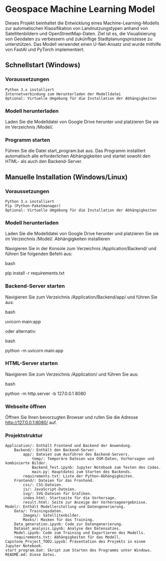 # Geospace Machine Learning Model

Dieses Projekt beinhaltet die Entwicklung eines Machine-Learning-Modells zur automatischen Klassifikation von Landnutzungstypen anhand von Satellitenbildern und OpenStreetMap-Daten. Ziel ist es, die Visualisierung von Geodaten zu verbessern und zukünftige Stadtplanungsprozesse zu unterstützen. Das Modell verwendet einen U-Net-Ansatz und wurde mithilfe von FastAI und PyTorch implementiert.
## Schnellstart (Windows)
### Voraussetzungen

    Python 3.x installiert
    Internetverbindung zum Herunterladen der Modelldatei
    Optional: Virtuelle Umgebung für die Installation der Abhängigkeiten

### Modell herunterladen

Laden Sie die Modelldatei von Google Drive herunter und platzieren Sie sie im Verzeichnis /Model/.
### Programm starten

Führen Sie die Datei start_program.bat aus. Das Programm installiert automatisch alle erforderlichen Abhängigkeiten und startet sowohl den HTML- als auch den Backend-Server.
## Manuelle Installation (Windows/Linux)
### Voraussetzungen

    Python 3.x installiert
    Pip (Python-Paketmanager)
    Optional: Virtuelle Umgebung für die Installation der Abhängigkeiten

### Modell herunterladen

Laden Sie die Modelldatei von Google Drive herunter und platzieren Sie sie im Verzeichnis /Model/.
Abhängigkeiten installieren

Navigieren Sie in der Konsole zum Verzeichnis /Application/Backend/ und führen Sie folgenden Befehl aus:

bash

pip install -r requirements.txt

### Backend-Server starten

Navigieren Sie zum Verzeichnis /Application/Backend/app/ und führen Sie aus:

bash

uvicorn main:app

oder alternativ:

bash

python -m uvicorn main:app

### HTML-Server starten

Navigieren Sie zum Verzeichnis /Application/ und führen Sie aus:

bash

python -m http.server -b 127.0.0.1 8080

### Webseite öffnen

Öffnen Sie Ihren bevorzugten Browser und rufen Sie die Adresse http://127.0.0.1:8080/ auf.
### Projektstruktur

    Application/: Enthält Frontend und Backend der Anwendung.
        Backend/: Enthält den Backend-Server.
            app/: Dateien zum Ausführen des Backend-Servers.
                temp/: Temporäre Dateien wie OSM-Daten, Vorhersagen und kombinierte Bilder.
                Backend_Test.ipynb: Jupyter Notebook zum Testen des Codes.
                main.py: Hauptdatei zum Starten des Backends.
            requirements.txt: Liste der Python-Abhängigkeiten.
        Frontend/: Dateien für das Frontend.
            css/: CSS-Dateien.
            js/: JavaScript-Dateien.
            svg/: SVG-Dateien für Grafiken.
            index.html: Startseite für die Vorhersage.
            result.html: Seite zur Anzeige der Vorhersageergebnisse.
    Model/: Enthält Modellerstellung und Datengenerierung.
        Data/: Trainingsdaten.
            Images/: Satellitenbilder.
            Masks/: Masken für das Training.
        Data_generation.ipynb: Code zur Datengenerierung.
        Dataset_analysis.ipynb: Analyse des Datensatzes.
        Model.ipynb: Code zum Training und Exportieren des Modells.
        requirements.txt: Abhängigkeiten für das Modell.
    Capstone_Project_TOD2.ipynb: Präsentation des Projekts in einem Jupyter Notebook.
    start_program.bat: Skript zum Starten des Programms unter Windows.
    README.md: Diese Datei.
